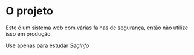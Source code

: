 # O projeto

Este é um sistema web com várias falhas de segurança, então não utilize isso em produção. 

Use apenas para estudar *SegInfo*

